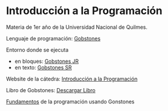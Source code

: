 # Introducción a la Programación
Materia de 1er año de la Universidad Nacional de Quilmes.

Lenguaje de programación: [Gobstones](http://www.gobstones.org/)

Entorno donde se ejecuta 
* en bloques: [Gobstones JR](https://gobstones.github.io/gobstones-jr/?course=gobstones/curso-InPr-UNQ)
* en texto: [Gobstones SR](https://gobstones.github.io/gobstones-sr/?course=gobstones/curso-InPr-UNQ)

Website de la cátedra: [Introducción a la Programación](http://inpr.web.unq.edu.ar/)

Libro de Gobstones: [Descargar Libro](http://inpr.web.unq.edu.ar/el-libro-de-gobstones/?dl_id=35)

[Fundamentos](https://mumuki.io/central/chapters/6-fundamentos) de la programación usando Gonstones


